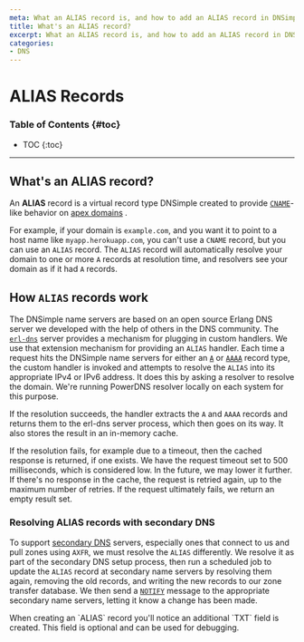 ```yaml
---
meta: What an ALIAS record is, and how to add an ALIAS record in DNSimple.
title: What's an ALIAS record?
excerpt: What an ALIAS record is, and how to add an ALIAS record in DNSimple.
categories:
- DNS
---
```


# ALIAS Records

### Table of Contents {#toc}

* TOC
{:toc}

---

## What's an ALIAS record?

An **ALIAS** record is a virtual record type DNSimple created to provide [`CNAME`](/articles/cname-record)-like behavior on [apex domains](/articles/domain-apex-heroku/) .

For example, if your domain is `example.com`, and you want it to point to a host name like `myapp.herokuapp.com`, you can't use a `CNAME` record, but you can use an `ALIAS` record. The `ALIAS` record will automatically resolve your domain to one or more `A` records at resolution time, and resolvers see your domain as if it had `A` records.

## How `ALIAS` records work

The DNSimple name servers are based on an open source Erlang DNS server we developed with the help of others in the DNS community. The [`erl-dns`](https://github.com/dnsimple/erldns) server provides a mechanism for plugging in custom handlers. We use that extension mechanism for providing an `ALIAS` handler. Each time a request hits the DNSimple name servers for either an [`A`](/articles/a-record/) or [`AAAA`](/articles/aaaa-record/) record type, the custom handler is invoked and attempts to resolve the `ALIAS` into its appropriate IPv4 or IPv6 address. It does this by asking a resolver to resolve the domain. We're running PowerDNS resolver locally on each system for this purpose.

If the resolution succeeds, the handler extracts the `A` and `AAAA` records and returns them to the erl-dns server process, which then goes on its way. It also stores the result in an in-memory cache.

If the resolution fails, for example due to a timeout, then the cached response is returned, if one exists. We have the request timeout set to 500 milliseconds, which is considered low. In the future, we may lower it further. If there's no response in the cache, the request is retried again, up to the maximum number of retries. If the request ultimately fails, we return an empty result set.

### Resolving ALIAS records with secondary DNS 

To support [secondary DNS](/articles/secondary-dns/) servers, especially ones that connect to us and pull zones using `AXFR`, we must resolve the `ALIAS` differently. We resolve it as part of the secondary DNS setup process, then run a scheduled job to update the `ALIAS` record at secondary name servers by resolving them again, removing the old records, and writing the new records to our zone transfer database. We then send a [`NOTIFY`](https://tools.ietf.org/html/rfc1996) message to the appropriate secondary name servers, letting it know a change has been made.

<note>
When creating an `ALIAS` record you'll notice an additional `TXT` field is created. This field is optional and can be used for debugging.
</note>
